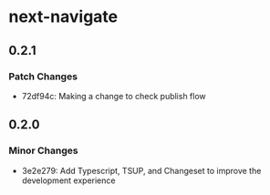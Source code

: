 # next-navigate

## 0.2.1

### Patch Changes

- 72df94c: Making a change to check publish flow

## 0.2.0

### Minor Changes

- 3e2e279: Add Typescript, TSUP, and Changeset to improve the development experience
